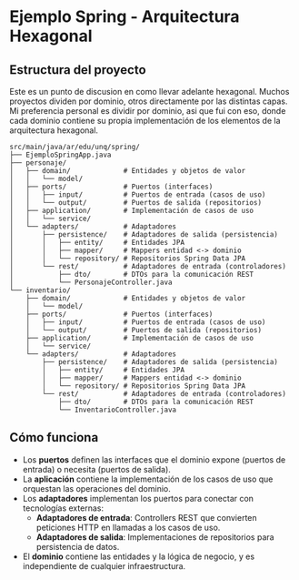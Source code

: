 # Ejemplo Spring - Arquitectura Hexagonal

## Estructura del proyecto

Este es un punto de discusion en como llevar adelante hexagonal. Muchos proyectos dividen por dominio, otros directamente por las distintas capas.
Mi preferencia personal es dividir por dominio, asi que fui con eso, donde cada dominio contiene su propia implementación de los elementos de la arquitectura hexagonal. 


```
src/main/java/ar/edu/unq/spring/
├── EjemploSpringApp.java
├── personaje/
│   ├── domain/             # Entidades y objetos de valor
│   │   └── model/          
│   ├── ports/              # Puertos (interfaces)
│   │   ├── input/          # Puertos de entrada (casos de uso)
│   │   └── output/         # Puertos de salida (repositorios)
│   ├── application/        # Implementación de casos de uso
│   │   └── service/     
│   └── adapters/           # Adaptadores
│       ├── persistence/    # Adaptadores de salida (persistencia)
│       │   ├── entity/     # Entidades JPA
│       │   ├── mapper/     # Mappers entidad <-> dominio
│       │   └── repository/ # Repositorios Spring Data JPA
│       └── rest/           # Adaptadores de entrada (controladores)
│           ├── dto/        # DTOs para la comunicación REST
│           └── PersonajeController.java
└── inventario/
    ├── domain/             # Entidades y objetos de valor
    │   └── model/           
    ├── ports/              # Puertos (interfaces)
    │   ├── input/          # Puertos de entrada (casos de uso)
    │   └── output/         # Puertos de salida (repositorios)
    ├── application/        # Implementación de casos de uso
    │   └── service/     
    └── adapters/           # Adaptadores
        ├── persistence/    # Adaptadores de salida (persistencia)
        │   ├── entity/     # Entidades JPA
        │   ├── mapper/     # Mappers entidad <-> dominio
        │   └── repository/ # Repositorios Spring Data JPA
        └── rest/           # Adaptadores de entrada (controladores)
            ├── dto/        # DTOs para la comunicación REST
            └── InventarioController.java
```
## Cómo funciona

- Los **puertos** definen las interfaces que el dominio expone (puertos de entrada) o necesita (puertos de salida).
- La **aplicación** contiene la implementación de los casos de uso que orquestan las operaciones del dominio.
- Los **adaptadores** implementan los puertos para conectar con tecnologías externas:
  - **Adaptadores de entrada**: Controllers REST que convierten peticiones HTTP en llamadas a los casos de uso.
  - **Adaptadores de salida**: Implementaciones de repositorios para persistencia de datos.
- El **dominio** contiene las entidades y la lógica de negocio, y es independiente de cualquier infraestructura. 

